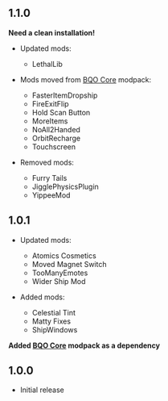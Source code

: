 ## 1.1.0
<b>Need a clean installation!</b>

- Updated mods:
    - LethalLib
- Mods moved from [BQO Core](https://thunderstore.io/c/lethal-company/p/RebelSqu4d/BQO_Core/) modpack:
    - FasterItemDropship
    - FireExitFlip
    - Hold Scan Button
    - MoreItems
    - NoAll2Handed
    - OrbitRecharge
    - Touchscreen

- Removed mods:
    - Furry Tails
    - JigglePhysicsPlugin
    - YippeeMod

## 1.0.1
- Updated mods:
    - Atomics Cosmetics
    - Moved Magnet Switch
    - TooManyEmotes
    - Wider Ship Mod

- Added mods:
    - Celestial Tint
    - Matty Fixes
    - ShipWindows

<b>Added [BQO Core](https://thunderstore.io/c/lethal-company/p/RebelSqu4d/BQO_Core/) modpack as a dependency</b>

## 1.0.0
- Initial release